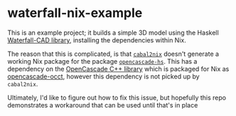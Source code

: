 # waterfall-nix-example

This is an example project; it builds a simple 3D model using the Haskell [Waterfall-CAD library](https://github.com/joe-warren/opencascade-hs/?tab=readme-ov-file#-1), installing the dependencies within Nix.

The reason that this is complicated, is that [`cabal2nix`](https://github.com/NixOS/cabal2nix) doesn't generate a working Nix package for the package [`opencascade-hs`](https://github.com/joe-warren/opencascade-hs/?tab=readme-ov-file). 
This has a dependency on the [OpenCascade C++ library](https://dev.opencascade.org/) which is packaged for Nix as [opencascade-occt](https://github.com/NixOS/nixpkgs/blob/master/pkgs/development/libraries/opencascade-occt/default.nix), however this dependency is not picked up by `cabal2nix`.

Ultimately, I'd like to figure out how to fix this issue, but hopefully this repo demonstrates a workaround that can be used until that's in place




